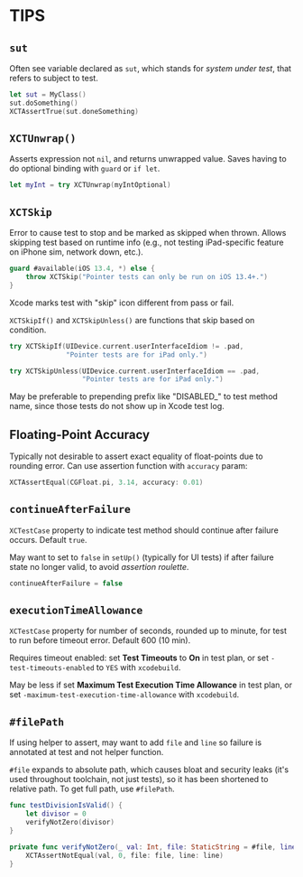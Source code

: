 # TIPS

## `sut`

Often see variable declared as `sut`, which stands for *system under test*, that refers to subject to test.

```swift
let sut = MyClass()
sut.doSomething()
XCTAssertTrue(sut.doneSomething)
```

## `XCTUnwrap()`

Asserts expression not `nil`, and returns unwrapped value. Saves having to do optional binding with `guard` or `if let`.

```swift
let myInt = try XCTUnwrap(myIntOptional)
```

## `XCTSkip`

Error to cause test to stop and be marked as skipped when thrown. Allows skipping test based on runtime info (e.g., not testing iPad-specific feature on iPhone sim, network down, etc.).

```swift
guard #available(iOS 13.4, *) else {
    throw XCTSkip("Pointer tests can only be run on iOS 13.4+.")
}
```

Xcode marks test with "skip" icon different from pass or fail.

`XCTSkipIf()` and `XCTSkipUnless()` are functions that skip based on condition.

```swift
try XCTSkipIf(UIDevice.current.userInterfaceIdiom != .pad,
              "Pointer tests are for iPad only.")

try XCTSkipUnless(UIDevice.current.userInterfaceIdiom == .pad,
                  "Pointer tests are for iPad only.")
```

May be preferable to prepending prefix like "DISABLED_" to test method name, since those tests do not show up in Xcode test log.

## Floating-Point Accuracy

Typically not desirable to assert exact equality of float-points due to rounding error. Can use assertion function with `accuracy` param:

```swift
XCTAssertEqual(CGFloat.pi, 3.14, accuracy: 0.01)
```

## `continueAfterFailure`

`XCTestCase` property to indicate test method should continue after failure occurs. Default `true`.

May want to set to `false` in `setUp()` (typically for UI tests) if after failure state no longer valid, to avoid *assertion roulette*.

```swift
continueAfterFailure = false
```

## `executionTimeAllowance`

`XCTestCase` property for number of seconds, rounded up to minute, for test to run before timeout error. Default 600 (10 min).

Requires timeout enabled: set **Test Timeouts** to **On** in test plan, or set `-test-timeouts-enabled` to `YES` with `xcodebuild`.

May be less if set **Maximum Test Execution Time Allowance** in test plan, or set `-maximum-test-execution-time-allowance` with `xcodebuild`.

## `#filePath`

If using helper to assert, may want to add `file` and `line` so failure is annotated at test and not helper function.

`#file` expands to absolute path, which causes bloat and security leaks (it's used throughout toolchain, not just tests), so it has been shortened to relative path. To get full path, use `#filePath`.

```swift
func testDivisionIsValid() {
    let divisor = 0
    verifyNotZero(divisor)
}

private func verifyNotZero(_ val: Int, file: StaticString = #file, line: UInt = #line) {
    XCTAssertNotEqual(val, 0, file: file, line: line)
}
```

